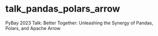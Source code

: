 # talk_pandas_polars_arrow
PyBay 2023 Talk:  Better Together: Unleashing the Synergy of Pandas, Polars, and Apache Arrow
